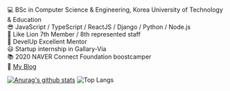 💻 BSc in Computer Science & Engineering, Korea University of Technology & Education <br/>
😎 JavaScript / TypeScript / ReactJS / Django / Python / Node.js <br/>
🦁 Like Lion 7th Member / 8th represented staff <br/>
👨 DevelUp Excellent Mentor <br/>
😃 Startup internship in Gallary-Via <br/>
📚 2020 NAVER Connect Foundation boostcamper <br/>
📘 [My Blog](https://velog.io/@hong7511059)

[![Anurag's github stats](https://github-readme-stats.vercel.app/api?username=Do-ho)](https://github.com/anuraghazra/github-readme-stats)
![Top Langs](https://github-readme-stats.vercel.app/api/top-langs/?username=Do-ho&layout=compact)
<!--
**Do-ho/Do-ho** is a ✨ _special_ ✨ repository because its `README.md` (this file) appears on your GitHub profile.

Here are some ideas to get you started:

- 🔭 I’m currently working on ...
- 🌱 I’m currently learning ...
- 👯 I’m looking to collaborate on ...
- 🤔 I’m looking for help with ...
- 💬 Ask me about ...
- 📫 How to reach me: ...
- 😄 Pronouns: ...
- ⚡ Fun fact: ...
-->
